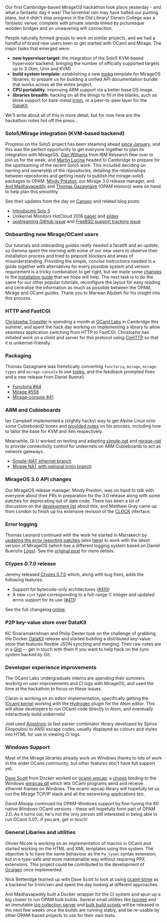 Our first Cambridge-based MirageOS hackathon took place yesterday - and what a fantastic day it was! The torrential rain may have halted our punting plans, but it didn't stop progress in the Old Library! Darwin College was a fantastic venue, complete with private islands linked by picturesque wooden bridges and an unwavering wifi connection.

People naturally formed groups to work on similar projects, and we had a handful of brand new users keen to get started with OCaml and Mirage.  The major tasks that emerged were:

- __new hypervisor target__: the integration of the Solo5 KVM-based hypervisor backend, bringing the number of officially supported targets up to 3 (Xen, Unix and KVM)
- __build system template__: establishing a new [topkg](TODO)  template for MirageOS libraries, to prepare us for building a unified API documentation bundle that works across all the entire project.
- __CPU portability__: improving ARM support via a better base OS image.
- __libraries breadth__: hacking on all the things to fill in the blanks, such as btree support for bare-metal [Irmin](https://github.com/mirage/irmin), or a peer-to-peer layer for the [DataKit](https://github.com/docker/datakit).

We'll write about all of this in more detail, but for now here are the hackathon notes hot off the press...

### Solo5/Mirage integration (KVM-based backend)

Progress on the Solo5 project has been steaming ahead [since January](https://mirage.io/blog/introducing-solo5), and this was the perfect opportunity to get everyone together to plan its integration with MirageOS. [Dan Williams](http://researcher.ibm.com/researcher/view.php?person=us-djwillia) from IBM Research flew over to join us for the week, and [Martin Lucina](https://github.com/mato) headed to Cambridge to prepare for the upstreaming of the recent Solo5 work. This included deciding on naming and ownership of the repositories, detailing the relationships between repositories and getting ready to publish the mirage-solo5 packages to OPAM. [Mindy Preston](http://somerandomidiot.com), our Mirage 3.0 release manager, and [Anil Madhavapeddy](http://anil.recoil.org) and [Thomas Gazagnaire](http://gazagnaire.org) (OPAM minions) were on hand to help plan this smoothly.

See their updates from the day on [Canopy](http://canopy.mirage.io/Posts/Solo5) and related blog posts:

* [Introducing Solo 5](https://mirage.io/blog/introducing-solo5)
* Unikernel Monitors HotCloud 2016 [paper](https://www.usenix.org/system/files/conference/hotcloud16/hotcloud16_williams.pdf) and [slides](https://www.usenix.org/sites/default/files/conference/protected-files/hotcloud16_slides_williams.pdf)
* [upstreaming GitHub issue](https://github.com/Solo5/solo5/issues/36) and [FreeBSD support tracking issue](https://github.com/Solo5/solo5/issues/61)

### Onboarding new Mirage/OCaml users

Our tutorials and onboarding guides _really_ needed a facelift and an update, so Gemma spent the morning with some of our new users to observe their installation process and tried to pinpoint blockers and areas of misunderstanding. Providing the simple, concise instructions needed in a guide together with alternatives for every possible system and version requirement is a tricky combination to get right, but we made some [changes](https://github.com/mirage/mirage-www/pull/468) to the [installation guide](https://mirage.io/wiki/install) that we hope will help. The next task is to do the same for our other popular tutorials, reconfigure the layout for easy reading and centralise the information as much as possible between the OPAM, Mirage and OCaml guides. Thank you to Marwan Aljubeh for his insight into this process.

### HTTP and FastCGI

[Christophe Troestler](https://github.com/Chris00) is spending a month at [OCaml Labs](https://ocaml.io) in Cambridge this summer, and spent the hack day working on implementing a library to allow seamless application switching from HTTP to FastCGI. Christophe has initiated work on a client and server for this protocol using [CoHTTP](https://github.com/mirage/ocaml-cohttp) so that it is unikernel-friendly.

### Packaging

Thomas Gazagnaire was frenetically converting `functoria`, `mirage`, `mirage-types` and `mirage-console` to use [topkg](https://github.com/dbuenzli/topkg), and the feedback prompted fixes and a new release from Daniel Buenzli.

* [Functoria #64](https://github.com/mirage/functoria/pull/64)
* [Mirage #558](https://github.com/mirage/mirage/pull/558)
* [Mirage-console #41](https://github.com/mirage/mirage-console/pull/41)

### ARM and Cubieboards

Ian Campbell implemented a (slightly hacky) way to get Alpine Linux onto some Cubieboard2 boxes and [provided notes](https://gist.github.com/ijc25/612b8b7975e9461c3584b1402df2cb34) on his process, including how to tailor the base for KVM and Xen respectively.

Meanwhile, Qi Li worked on testing and adapting [simple-nat](https://github.com/yomimono/simple-nat) and [mirage-nat](https://github.com/yomimono/mirage-nat) to provide connectivity control for unikernels on ARM Cubieboards to act as network gateways.

* [Simple-NAT ethernet branch](https://github.com/yomimono/simple-nat/tree/ethernet-level-no-irmin)
* [Mirage NAT with optional Irmin branch](https://github.com/yomimono/mirage-nat/tree/depopt_irmin)

### MirageOS 3.0 API changes

Our MirageOS release manager, Mindy Preston, was on hand to talk with everyone about their PRs in preparation for the 3.0 release along with some patches for deprecating out of date code.  There has been a lot of discussion on the [development list](https://lists.xenproject.org/archives/html/mirageos-devel/2016-07/msg00000.html) about this, and Matthew Gray came up from London to finish up his extensive revision of the [CLOCK](https://github.com/mirage/mirage/issues/442) interface.

### Error logging

Thomas Leonard continued with the work he started in Marrakech by [updating the error reporting patches](https://github.com/mirage/functoria/pull/55) (also [here](https://github.com/mirage/mirage-dev/pull/107)) to work with the latest version of MirageOS (which has a different logging system based on Daniel Buenzlis [Logs](http://erratique.ch/software/logs)). See the [original post](http://canopy.mirage.io/Posts/Errors) for more details.

### Ctypes 0.7.0 release

Jeremy released [Ctypes 0.7.0](https://github.com/ocamllabs/ocaml-ctypes/releases/tag/0.7.0) which, along with bug fixes, adds the following features:

* Support for bytecode-only architectures ([#410](https://github.com/ocamllabs/ocaml-ctypes/issues/410))
* A new `sint` type corresponding to a full-range C integer and updated errno support for its use ([#411](https://github.com/ocamllabs/ocaml-ctypes/issues/411))

See the full changelog [online](https://github.com/ocamllabs/ocaml-ctypes/blob/master/CHANGES.md).

### P2P key-value store over DataKit

KC Sivaramakrishnan and Philip Dexter took on the challenge of grabbing the Docker [DataKit](https://github.com/docker/datakit) release and started building a distributed key-value store that features flexible JSON synching and merging.  Their raw notes are in a [Gist](https://gist.github.com/kayceesrk/d3edb2da0aa9a3d40e9e3f838b67bd1a) -- get in touch with them if you want to help hack on the sync system backed by Git.

### Developer experience improvements

The OCaml Labs undergraduate interns are spending their summers working on user improvements and CI logs with MirageOS, and used the time at the hackathon to focus on these issues.

Ciaran is working on an editor implementation, specifically getting the [IOcaml kernel](https://github.com/andrewray/iocaml) working with the [Hydrogen](https://github.com/nteract/hydrogen) plugin for the Atom editor. This will allow developers to run OCaml code directly in Atom, and eventually interactively build unikernels!

Joel used [Angstrom](https://github.com/inhabitedtype/angstrom) (a fast parser combinator library developed by Spiros Eliopoulos) to ANSI escape codes, usually displayed as colours and styles into HTML for use in viewing CI logs.

### Windows Support

Most of the Mirage libraries already work on Windows thanks to lots of work in the wider OCaml community, but other features don't have full support yet.

[Dave Scott](http://dave.recoil.org) from Docker worked on [ocaml-wpcap](https://github.com/djs55/ocaml-wpcap): a [ctypes](https://github.com/ocamllabs/ocaml-ctypes) binding to the Windows [winpcap.dll](http://www.winpcap.org) which lets OCaml programs send and receive ethernet frames on Windows. The ocaml-wpcap library will hopefully let us run the Mirage TCP/IP stack and all the networking applications too.

David Allsopp continued his OPAM-Windows support by fine-tuning the 80 native Windows OCaml versions - these will hopefully form part of OPAM 2.0. As it turns out, he's not the only person still interested in being able to run OCaml 3.07...if you are, get in touch!

### General Libaries and utilities

Olivier Nicole is working on an implementation of macros in OCaml and started working on the
HTML and XML templates using this system. The objective is to have the same
behaviour as the `Pa_tyxml` syntax extension, but in a type-safe and more
maintainable way without requiring PPX extensions. This project could be
contributed to the development of [Ocsigen](http://ocsigen.org) once implemented.

Nick Betteridge teamed up with Dave Scott to look at using
[ocaml-btree](https://github.com/djs55/ocaml-btree) as a backend for Irmin/xen
and spent the day looking at different approaches.

Anil Madhavapeddy built a Docker wrapper for the CI system and spun up a big cluster
to run OPAM bulk builds.  Several small utilities like [jsontee](https://github.com/avsm/jsontee) and
an immutable [log collection server](https://github.com/avsm/opam-log-server) and
[bulk build scripts](https://github.com/avsm/opam-bulk-builder) will be released in the
next few weeks once the builds are running stably, and be re-usable by other OPAM-based
projects to use for their own tests.

